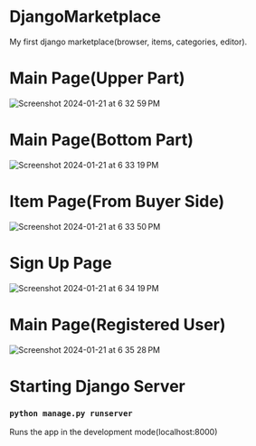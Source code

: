 # DjangoMarketplace
My first django marketplace(browser, items, categories, editor).

# Main Page(Upper Part)
![Screenshot 2024-01-21 at 6 32 59 PM](https://github.com/Andr11P/DjangoMarketplace/assets/128001519/4b1b216f-f11c-416e-a926-894cab5e0db5)
# Main Page(Bottom Part)
![Screenshot 2024-01-21 at 6 33 19 PM](https://github.com/Andr11P/DjangoMarketplace/assets/128001519/e6468587-b495-4569-9640-e1879ccc7c08)
# Item Page(From Buyer Side)
![Screenshot 2024-01-21 at 6 33 50 PM](https://github.com/Andr11P/DjangoMarketplace/assets/128001519/2e9beb7b-7856-40b4-a8be-39dc52dbb0aa)
# Sign Up Page
![Screenshot 2024-01-21 at 6 34 19 PM](https://github.com/Andr11P/DjangoMarketplace/assets/128001519/4815bfa9-644f-4dae-b55d-efb3de0a03df)
# Main Page(Registered User)
![Screenshot 2024-01-21 at 6 35 28 PM](https://github.com/Andr11P/DjangoMarketplace/assets/128001519/666e38b7-ccc2-4a09-bc08-d10afbd5755d)

# Starting Django Server
### `python manage.py runserver`

Runs the app in the development mode(localhost:8000)
